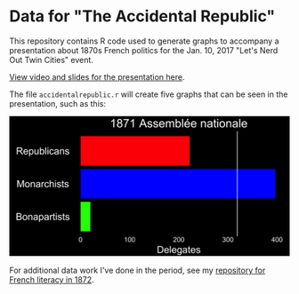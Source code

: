 # Data for "The Accidental Republic"

This repository contains R code used to generate graphs to accompany a presentation about 1870s French politics for the Jan. 10, 2017 "Let's Nerd Out Twin Cities" event.

[View video and slides for the presentation here](http://dhmontgomery.com/2017/02/the-accidental-republic-nerd-out).

The file `accidentalrepublic.r` will create five graphs that can be seen in the presentation, such as this:

![](https://raw.githubusercontent.com/dhmontgomery/personal-work/master/accidental-republic/img/assemblee.png)

For additional data work I've done in the period, see my [repository for French literacy in 1872](https://github.com/dhmontgomery/personal-work/tree/master/1872-french-literacy).

